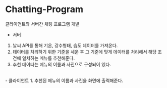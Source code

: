 # Chatting-Program


클라이언트와 서버간 채팅 프로그램 개발
- 서버
1. 날씨 API를 통해 기온, 강수형태, 습도 데이터를 가져온다.
2. 데이터를 처리하기 위한 기준을 세운 후 그 기준에 맞게 데이터를 처리해서 해당 조건에 일치하는 메뉴를 추천해준다.
3. 추천 데이터는 메뉴의 이름과 사진으로 구성되어 있다.
<br/>
- 클라이언트
1. 추천된 메뉴의 이름과 사진을 화면에 출력해준다.
